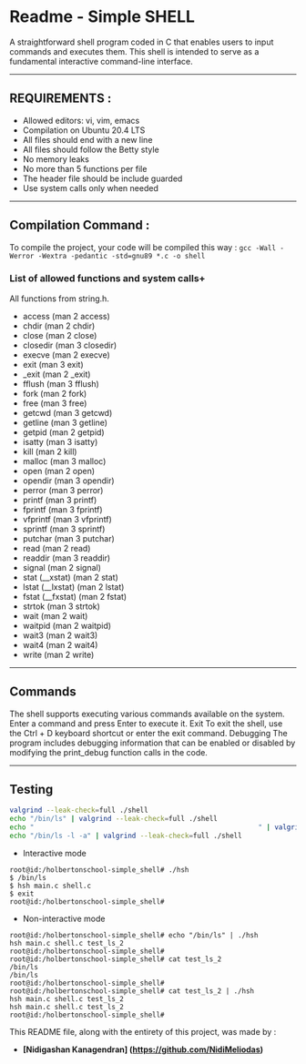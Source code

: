 
# Readme - Simple SHELL

A straightforward shell program coded in C that enables users to input commands and executes them. This shell is intended to serve as a fundamental interactive command-line interface.

---

## REQUIREMENTS :
- Allowed editors: vi, vim, emacs
- Compilation on Ubuntu 20.4 LTS
- All files should end with a new line
- All files should follow the Betty style
- No memory leaks
- No more than 5 functions per file
- The header file should be include guarded
- Use system calls only when needed

---
## Compilation Command :
To compile the project, your code will be compiled this way :
```gcc -Wall -Werror -Wextra -pedantic -std=gnu89 *.c -o shell```

### List of allowed functions and system calls+

All functions from string.h.
- access (man 2 access)
- chdir (man 2 chdir)
- close (man 2 close)
- closedir (man 3 closedir)
- execve (man 2 execve)
- exit (man 3 exit)
- _exit (man 2 _exit)
- fflush (man 3 fflush)
- fork (man 2 fork)
- free (man 3 free)
- getcwd (man 3 getcwd)
- getline (man 3 getline)
- getpid (man 2 getpid)
- isatty (man 3 isatty)
- kill (man 2 kill)
- malloc (man 3 malloc)
- open (man 2 open)
- opendir (man 3 opendir)
- perror (man 3 perror)
- printf (man 3 printf)
- fprintf (man 3 fprintf)
- vfprintf (man 3 vfprintf)
- sprintf (man 3 sprintf)
- putchar (man 3 putchar)
- read (man 2 read)
- readdir (man 3 readdir)
- signal (man 2 signal)
- stat (__xstat) (man 2 stat)
- lstat (__lxstat) (man 2 lstat)
- fstat (__fxstat) (man 2 fstat)
- strtok (man 3 strtok)
- wait (man 2 wait)
- waitpid (man 2 waitpid)
- wait3 (man 2 wait3)
- wait4 (man 2 wait4)
- write (man 2 write)

---
## Commands
The shell supports executing various commands available on the system. Enter a command and press Enter to execute it.
Exit
To exit the shell, use the Ctrl + D keyboard shortcut or enter the exit command.
Debugging
The program includes debugging information that can be enabled or disabled by modifying the print_debug function calls in the code.

---
## Testing

```bash
valgrind --leak-check=full ./shell
echo "/bin/ls" | valgrind --leak-check=full ./shell
echo "                                                       " | valgrind --leak-check=full --show-leak-kinds=all ./shell
echo "/bin/ls -l -a" | valgrind --leak-check=full ./shell
```
* Interactive mode
``` 
root@id:/holbertonschool-simple_shell# ./hsh   
$ /bin/ls
$ hsh main.c shell.c
$ exit
root@id:/holbertonschool-simple_shell#
```
* Non-interactive mode
```
root@id:/holbertonschool-simple_shell# echo "/bin/ls" | ./hsh
hsh main.c shell.c test_ls_2
root@id:/holbertonschool-simple_shell#
root@id:/holbertonschool-simple_shell# cat test_ls_2
/bin/ls
/bin/ls
root@id:/holbertonschool-simple_shell#
root@id:/holbertonschool-simple_shell# cat test_ls_2 | ./hsh
hsh main.c shell.c test_ls_2
hsh main.c shell.c test_ls_2
root@id:/holbertonschool-simple_shell#
```
This README file, along with the entirety of this project, was made by : 
- **[Nidigashan Kanagendran] (https://github.com/NidiMeliodas)**

